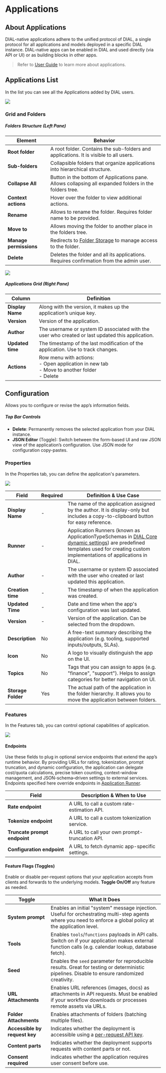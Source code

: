 # Applications

## About Applications

DIAL-native applications adhere to the unified protocol of DIAL, a single protocol for all applications and models deployed in a specific DIAL instance. 
DIAL-native apps can be enabled in DIAL and used directly (via API or UI) or as building blocks in other apps.

> Refer to [User Guide](https://docs.dialx.ai/platform/core/apps) to learn more about applications.

## Applications List

In the list you can see all the Applications added by DIAL users.

![ ](img/121.png)

### Grid and Folders

##### Folders Structure (Left Pane)


| Element                | Behavior                                                                                                                    |
|------------------------|-----------------------------------------------------------------------------------------------------------------------------|
| **Root folder**        | A root folder. Contains the sub-folders and applications. It is visible to all users.                                       |
| **Sub-folders**        | Collapsible folders that organize applications into hierarchical structure.                                                 |
| **Collapse All**       | Button in the bottom of Applications pane. Allows collapsing all expanded folders in the folders tree.                      |
| **Context actions**    | Hover over the folder to view additional actions.                                                                           |
| **Rename**             | Allows to rename the folder. Requires folder name to be provided.                                                           |
| **Move to**            | Allows moving the folder to another place in the folders tree.                                                              |
| **Manage permissions** | Redirects to [Folder Storage](/docs/tutorials/3.admin/access-management-folders-storage.md) to manage access to the folder. |
| **Delete**             | Deletes the folder and all its applications. Requires confirmation from the admin user.                                     |

![ ](img/122.png)

##### Applications Grid (Right Pane)

| Column           | Definition                                                                                                |
|------------------|-----------------------------------------------------------------------------------------------------------|
| **Display Name** | Along with the version, it makes up the application’s unique key.                                         |
| **Version**      | Version of the application.                                                                               |
| **Author**       | The username or system ID associated with the user who created or last updated this application.          |
| **Updated time** | The timestamp of the last modification of the application. Use to track changes.                          |
| **Actions**      | Row menu with actions: <br /> - Open application in new tab <br /> - Move to another folder<br />- Delete |


## Configuration

Allows you to configure or revise the app’s information fields.

##### Top Bar Controls

* **Delete**: Permanently removes the selected application from your DIAL instance.
* **JSON Editor** (Toggle): Switch between the form-based UI and raw JSON view of the application’s configuration. Use JSON mode for configuration copy-pastes.

### Properties

In the Properties tab, you can define the application's parameters.

![](img/123.png)

| Field              | Required | Definition & Use Case                                                                                                                                                                                                                                        |
|--------------------|----------|--------------------------------------------------------------------------------------------------------------------------------------------------------------------------------------------------------------------------------------------------------------|
| **Display Name**   | -        | The name of the application assigned by the author. It is display-only but includes a copy-to-clipboard button for easy reference.                                                                                                                           |
| **Runner**         | -        | Application Runners (known as ApplicationTypeSchemas in [DIAL Core dynamic settings]((https://github.com/epam/ai-dial-core?tab=readme-ov-file#dynamic-settings))) are predefined templates used for creating custom implementations of applications in DIAL. |
| **Author**         | -        | The username or system ID associated with the user who created or last updated this application.                                                                                                                                                             |
| **Creation time**  | -        | The timestamp of when the application was created.                                                                                                                                                                                                           |
| **Updated Time**   | -        | Date and time when the app's configuration was last updated.                                                                                                                                                                                                 |
| **Version**        | -        | Version of the application. Can be selected from the dropdown.                                                                                                                                                                                               |
| **Description**    | No       | A free-text summary describing the application (e.g. tooling, supported inputs/outputs, SLAs).                                                                                                                                                               |
| **Icon**           | No       | A logo to visually distinguish the app on the UI.                                                                                                                                                                                                            |
| **Topics**         | No       | Tags that you can assign to apps (e.g. "finance", "support"). Helps to assign categories for better navigation on UI.                                                                                                                                        |
| **Storage Folder** | Yes      | The actual path of the application in the folder hierarchy. It allows you to move the application between folders.                                                                                                                                           |  


### Features

In the Features tab, you can control optional capabilities of application. 

![](img/124.png)

#### Endpoints

Use these fields to plug in optional service endpoints that extend the app’s runtime behavior. 
By providing URLs for rating, tokenization, prompt truncation, and dynamic configuration, the application can delegate cost/quota calculations, precise token counting, context-window management, and JSON-schema–driven settings to external services.
Endpoints specified here override endpoints in [Application Runner](/docs/tutorials/3.admin/builders-application-runners.md#properties).

| Field                        | Description & When to Use                     |
|------------------------------|-----------------------------------------------|
| **Rate endpoint**            | A URL to call a custom rate-estimation API.   |
| **Tokenize endpoint**        | A URL to call a custom tokenization service.  |
| **Truncate prompt endpoint** | A URL to call your own prompt-truncation API. |
| **Configuration endpoint**   | A URL to fetch dynamic app-specific settings. |

#### Feature Flags (Toggles)

Enable or disable per-request options that your application accepts from clients and forwards to the underlying models. **Toggle On/Off** any feature as needed.

| Toggle                        | What It Does                                                                                                                                                  |
|-------------------------------|---------------------------------------------------------------------------------------------------------------------------------------------------------------|
| **System prompt**             | Enables an initial "system" message injection. Useful for orchestrating multi-step agents where you need to enforce a global policy at the application level. |
| **Tools**                     | Enables `tools`/`functions` payloads in API calls. Switch on if your application makes external function calls (e.g. calendar lookup, database fetch).        |
| **Seed**                      | Enables the `seed` parameter for reproducible results. Great for testing or deterministic pipelines.  Disable to ensure randomized creativity.                |
| **URL Attachments**           | Enables URL references (images, docs) as attachments in API requests. Must be enabled if your workflow downloads or processes remote assets via URLs.         |
| **Folder Attachments**        | Enables attachments of folders (batching multiple files).                                                                                                     |
| **Accessible by request key** | Indicates whether the deployment is accessible using a [per-request API key](/docs/platform/3.core/3.per-request-keys.md).                                    |
| **Content parts**             | Indicates whether the deployment supports requests with content parts or not.                                                                                 |
| **Consent required**          | indicates whether the application requires user consent before use.                                                                                           |
